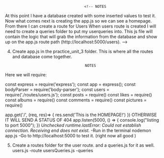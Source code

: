 <!-- Programs Needed: Postgres(elephant),Psequel,Postman,Chrome,Iterm2,Atom
Packages Needed: nodemon, npm init(create json package),express,pg-promise,body-parser,axios -->

<!-- 1. Install the packages into the practice_unit_3 folder.(The DB nor the routes, nor the queries need them) -->

<!-- 2. Create the database (readme is the schema, and SQL) Test using turning on Postgres and using Psequel
psql -f seed.sql
Cat seed.sql | psql

Notes:
-I created it and loaded postgres and Psequel without using the command to read the file. ERROR does not exist.
- I forgot to go into the db folder then run cat seed.sql | psql
- important to use ; after every table created -->


<!-- 3. Create .gitignore file -->
                                        <!-- NOTES
At this point I have a database created with some inserted values to test it.
Now what comes next is creating the app.js so we can see a homepage.
From there I can create a route for Users
When users route is created I will need to create a queries folder to put my userqueries into. This js file will contain the logic that will grab the information from the database and show up on the app.js route path (http://localhost:5000/users).
 -->

4. Create app.js in the practice_unit_3 folder. This is where all the routes and database come together.


                                        NOTES
Here we will require:

const express = require('express');
const app = express();
const bodyParser = require('body-parser');
const users = require('./routes/users.js');
const posts = require()
const likes = require()
const albums = require()
const comments = require()
const pictures = require()

app.get('/', (req, res)=> {
  res.send('This is the HOMEPAGE!')
})
OTHERWISE IT WILL SEND A STATUS OF 404
app.listen(5000, () => {
  console.log("listing to port 5000");
})
*Unchecked runtime.lastError: Could not establish connection. Receiving end does not exist.*
-Run in the terminal nodemon app.js
-Go to http://localhost:5000 to test it. (right now all good )

5. Create a routes folder for the user route. and a queries.js for it as well.
users.js -route
usersQueries.js -queries
